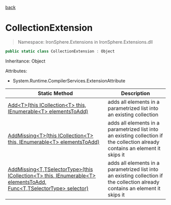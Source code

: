 ﻿[back](/IronSphere.Extensions/types)

# CollectionExtension

> Namespace: IronSphere.Extensions in  IronSphere.Extensions.dll



```csharp
public static class CollectionExtension : Object
```
Inheritance: Object



Attributes:
        
* System.Runtime.CompilerServices.ExtensionAttribute




| Static Method | Description |
| --- | --- |
| [Add&lt;T&gt;(this ICollection&lt;T&gt; this, IEnumerable&lt;T&gt; elementsToAdd)](CollectionExtension_Add-T-(ICollection-T-,IEnumerable-T-)) | adds all elements in a parametrized list into an existing collection |
| [AddMissing&lt;T&gt;(this ICollection&lt;T&gt; this, IEnumerable&lt;T&gt; elementsToAdd)](CollectionExtension_AddMissing-T-(ICollection-T-,IEnumerable-T-)) | adds all elements in a parametrized list into an existing collection if the collection already contains an element it skips it |
| [AddMissing&lt;T,TSelectorType&gt;(this ICollection&lt;T&gt; this, IEnumerable&lt;T&gt; elementsToAdd, Func&lt;T,TSelectorType&gt; selector)](CollectionExtension_AddMissing-T,TSelectorType-(ICollection-T-,IEnumerable-T-,Func-T,TSelectorType-)) | adds all elements in a parametrized list into an existing collection if the collection already contains an element it skips it |
